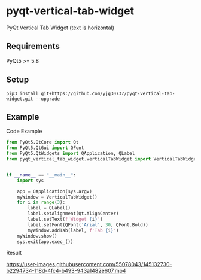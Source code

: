 # pyqt-vertical-tab-widget
PyQt Vertical Tab Widget (text is horizontal)

## Requirements
PyQt5 >= 5.8

## Setup
```pip3 install git+https://github.com/yjg30737/pyqt-vertical-tab-widget.git --upgrade```

## Example
Code Example
```python
from PyQt5.QtCore import Qt
from PyQt5.QtGui import QFont
from PyQt5.QtWidgets import QApplication, QLabel
from pyqt_vertical_tab_widget.verticalTabWidget import VerticalTabWidget


if __name__ == "__main__":
    import sys

    app = QApplication(sys.argv)
    myWindow = VerticalTabWidget()
    for i in range(3):
        label = QLabel()
        label.setAlignment(Qt.AlignCenter)
        label.setText(f'Widget {i}')
        label.setFont(QFont('Arial', 30, QFont.Bold))
        myWindow.addTab(label, f'Tab {i}')
    myWindow.show()
    sys.exit(app.exec_())
```

Result

https://user-images.githubusercontent.com/55078043/145132730-b2294734-118d-4fc4-b493-943a1482e607.mp4

